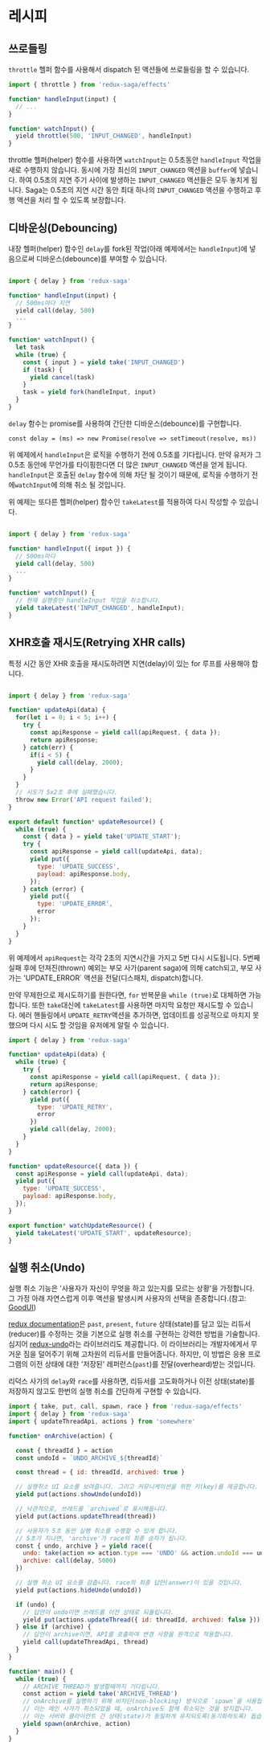 # 레시피

## 쓰로들링

`throttle` 헬퍼 함수를 사용해서 dispatch 된 액션들에 쓰로들링을 할 수 있습니다.

<!--편리한 내장 도우미(helper) 함수인 throttle을 사용하여 디스패치된 액션 순서를 조정할 수 있습니다. 예를 들어, 사용자가 텍스트 필드에 타이핑하는 동안 UI가`INPUT_CHANGED` 액션을 발생 시킨다고 가정해보겠습니다.-->

```javascript
import { throttle } from 'redux-saga/effects'

function* handleInput(input) {
  // ...
}

function* watchInput() {
  yield throttle(500, 'INPUT_CHANGED', handleInput)
}
```

throttle 헬퍼(helper) 함수를 사용하면 `watchInput`는 0.5초동안 `handleInput` 작업을 새로 수행하지 않습니다. 동시에 가장 최신의 `INPUT_CHANGED` 액션을 `buffer`에 넣습니다. 하여 0.5초의 지연 주기 사이에 발생하는 `INPUT_CHANGED` 액션들은 모두 놓치게 됩니다. Saga는 0.5초의 지연 시간 동안 최대 하나의 `INPUT_CHANGED` 액션을 수행하고 후행 액션을 처리 할 수 있도록 보장합니다.


## 디바운싱(Debouncing)

내장 헬퍼(helper) 함수인 `delay`를 fork된 작업(아래 예제에서는 `handleInput`)에 넣음으로써 디바운스(debounce)를 부여할 수 있습니다.

```javascript

import { delay } from 'redux-saga'

function* handleInput(input) {
  // 500ms마다 지연
  yield call(delay, 500)
  ...
}

function* watchInput() {
  let task
  while (true) {
    const { input } = yield take('INPUT_CHANGED')
    if (task) {
      yield cancel(task)
    }
    task = yield fork(handleInput, input)
  }
}
```

`delay` 함수는 promise를 사용하여 간단한 디바운스(debounce)를 구현합니다.
```
const delay = (ms) => new Promise(resolve => setTimeout(resolve, ms))
```

위 예제에서 `handleInput`은 로직을 수행하기 전에 0.5초를 기다립니다. 만약 유저가 그 0.5초 동안에 무언가를 타이핑한다면 더 많은 `INPUT_CHANGED` 액션을 얻게 됩니다. `handleInput`은 호출된 `delay` 함수에 의해 차단 될 것이기 때문에, 로직을 수행하기 전에`watchInput`에 의해 취소 될 것입니다.

위 예제는 또다른 헬퍼(helper) 함수인 `takeLatest`를 적용하여 다시 작성할 수 있습니다.

```javascript

import { delay } from 'redux-saga'

function* handleInput({ input }) {
  // 500ms마다 
  yield call(delay, 500)
  ...
}

function* watchInput() {
  // 현재 실행중인 handleInput 작업을 취소합니다.
  yield takeLatest('INPUT_CHANGED', handleInput);
}
```

## XHR호출 재시도(Retrying XHR calls)

특정 시간 동안 XHR 호출을 재시도하려면 지연(delay)이 있는 for 루프를 사용해야 합니다.

```javascript

import { delay } from 'redux-saga'

function* updateApi(data) {
  for(let i = 0; i < 5; i++) {
    try {
      const apiResponse = yield call(apiRequest, { data });
      return apiResponse;
    } catch(err) {
      if(i < 5) {
        yield call(delay, 2000);
      }
    }
  }
  // 시도가 5x2초 후에 실패했습니다.
  throw new Error('API request failed');
}

export default function* updateResource() {
  while (true) {
    const { data } = yield take('UPDATE_START');
    try {
      const apiResponse = yield call(updateApi, data);
      yield put({
        type: 'UPDATE_SUCCESS',
        payload: apiResponse.body,
      });
    } catch (error) {
      yield put({
        type: 'UPDATE_ERROR',
        error
      });
    }
  }
}

```

위 예제에서 `apiRequest`는 각각 2초의 지연시간을 가지고 5번 다시 시도됩니다. 5번째 실패 후에 던져진(thrown) 예외는 부모 사가(parent saga)에 의해 catch되고, 부모 사가는 'UPDATE_ERROR` 액션을 전달(디스패치, dispatch)합니다.

만약 무제한으로 제시도하기를 원한다면, `for` 반복문을 `while (true)`로 대체하면 가능합니다. 또한 `take`대신에 `takeLatest`를 사용하면 마지막 요청만 재시도할 수 있습니다. 에러 핸들링에서 `UPDATE_RETRY`액션을 추가하면, 업데이트를 성공적으로 마치지 못했으며 다시 시도 할 것임을 유저에게 알릴 수 있습니다.

```javascript
import { delay } from 'redux-saga'

function* updateApi(data) {
  while (true) {
    try {
      const apiResponse = yield call(apiRequest, { data });
      return apiResponse;
    } catch(error) {
      yield put({
        type: 'UPDATE_RETRY',
        error
      })
      yield call(delay, 2000);
    }
  }
}

function* updateResource({ data }) {
  const apiResponse = yield call(updateApi, data);
  yield put({
    type: 'UPDATE_SUCCESS',
    payload: apiResponse.body,
  });
}

export function* watchUpdateResource() {
  yield takeLatest('UPDATE_START', updateResource);
}

```

## 실행 취소(Undo)

실행 취소 기능은 '사용자가 자신이 무엇을 하고 있는지를 모르는 상황'을 가정합니다. 그 가정 아래 자연스럽게 이후 액션을 발생시켜 사용자의 선택을 존중합니다.(참고: [GoodUI](https://goodui.org/#8))

[redux documentation](http://redux.js.org/docs/recipes/ImplementingUndoHistory.html)은 `past`, `present`, `future` 상태(state)를 담고 있는 리듀서(reducer)를 수정하는 것을 기본으로 실행 취소를 구현하는 강력한 방법을 기술합니다. 심지어 [redux-undo](https://github.com/omnidan/redux-undo)라는 라이브러리도 제공합니다. 이 라이브러리는 개발자에게서 무거운 짐을 덜어주기 위해 고차원의 리듀서를 만들어줍니다. 하지만, 이 방법은 응용 프로그램의 이전 상태에 대한 '저장된' 레퍼런스(`past`)를 전달(overheard)받는 것입니다.

리덕스 사가의 `delay`와 `race`를 사용하면, 리듀서를 고도화하거나 이전 상태(state)를 저장하지 않고도 한번의 실행 취소를 간단하게 구현할 수 있습니다.

```javascript
import { take, put, call, spawn, race } from 'redux-saga/effects'
import { delay } from 'redux-saga'
import { updateThreadApi, actions } from 'somewhere'

function* onArchive(action) {

  const { threadId } = action
  const undoId = `UNDO_ARCHIVE_${threadId}`

  const thread = { id: threadId, archived: true }

  // 실행취소 UI 요소를 보여줍니다. 그리고 커뮤니케이션을 위한 키(key)를 제공합니다.
  yield put(actions.showUndo(undoId))

  // 낙관적으로, 쓰레드를 `archived`로 표시해둡니다.
  yield put(actions.updateThread(thread))

  // 사용자가 5초 동안 실행 취소를 수행할 수 있게 합니다.
  // 5초가 지나면, 'archive'가 race의 최종 승자가 됩니다.
  const { undo, archive } = yield race({
    undo: take(action => action.type === 'UNDO' && action.undoId === undoId),
    archive: call(delay, 5000)
  })

  // 실행 취소 UI 요소를 감춥니다. race의 최종 답안(answer)이 있을 것입니다. 
  yield put(actions.hideUndo(undoId))

  if (undo) {
    // 답안이 undo이면 쓰레드를 이전 상태로 되돌립니다.
    yield put(actions.updateThread({ id: threadId, archived: false }))
  } else if (archive) {
    // 답안이 archive이면, API를 호출하여 변경 사항을 원격으로 적용합니다.
    yield call(updateThreadApi, thread)
  }
}

function* main() {
  while (true) {
    // ARCHIVE_THREAD가 발생할때까지 기다립니다.
    const action = yield take('ARCHIVE_THREAD')
    // onArchive를 실행하기 위해 비차단(non-blocking) 방식으로 `spawn`을 사용합니다.
    // 이는 메인 사가가 취소되었을 때, onArchive도 함께 취소되는 것을 방지합니다.
    // 이는 서버와 클라이언트 간 상태(state)가 동일하게 유지되도록(동기화하도록) 돕습니다.
    yield spawn(onArchive, action)
  }
}
```
